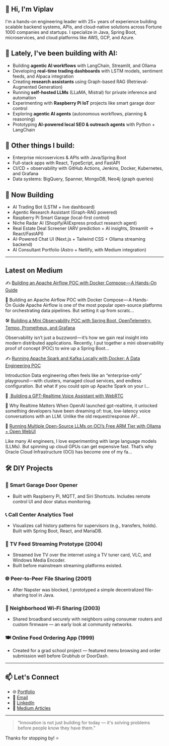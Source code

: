 ## 👋 Hi, I'm Viplav

I'm a hands-on engineering leader with 25+ years of experience building scalable backend systems, APIs, and cloud-native solutions across Fortune 1000 companies and startups. I specialize in Java, Spring Boot, microservices, and cloud platforms like AWS, GCP, and Azure.

## 🤖 Lately, I've been building with AI:
- Building **agentic AI workflows** with LangChain, Streamlit, and Ollama
- Developing **real-time trading dashboards** with LSTM models, sentiment feeds, and Alpaca integration
- Creating **research assistants** using Graph-based RAG (Retrieval-Augmented Generation)
- Running **self-hosted LLMs** (LLaMA, Mistral) for private inference and automation
- Experimenting with **Raspberry Pi IoT** projects like smart garage door control
- Exploring **agentic AI agents** (autonomous workflows, planning & reasoning)  
- Prototyping **AI-powered local SEO & outreach agents** with Python + LangChain  

## 🔧 Other things I build:
- Enterprise microservices & APIs with Java/Spring Boot  
- Full-stack apps with React, TypeScript, and FastAPI  
- CI/CD + observability with GitHub Actions, Jenkins, Docker, Kubernetes, and Grafana  
- Data systems: BigQuery, Spanner, MongoDB, Neo4j (graph queries)  

## 🚀 Now Building
- AI Trading Bot (LSTM + live dashboard)  
- Agentic Research Assistant (Graph-RAG powered)  
- Raspberry Pi Smart Garage (local-first control)  
- Niche Radar AI (Shopify/AliExpress product research agent)  
- Real Estate Deal Screener (ARV prediction + AI insights, Streamlit → React/FastAPI)  
- AI-Powered Chat UI (Next.js + Tailwind CSS + Ollama streaming backend)  
- AI Consultant Portfolio (Astro + Netlify, with Medium integration)  

---

## Latest on Medium












<!-- medium:start -->
✍️ [Building an Apache Airflow POC with Docker Compose — A Hands-On Guide](https://medium.com/@viplav.fauzdar/building-an-apache-airflow-poc-with-docker-compose-a-hands-on-guide-93dacf2d0ffd?source=rss-95d48320118------2)
  > 
🚀 Building an Apache Airflow POC with Docker Compose — A Hands-On Guide
Apache Airflow is one of the most popular open-source platforms for orchestrating data pipelines. But setting it up from scratc…

🛠️ [Building a Mini Observability POC with Spring Boot, OpenTelemetry, Tempo, Prometheus, and Grafana](https://medium.com/@viplav.fauzdar/building-a-mini-observability-poc-with-spring-boot-opentelemetry-tempo-prometheus-and-grafana-0b15e084dd89?source=rss-95d48320118------2)
  > 
Observability isn’t just a buzzword — it’s how we gain real insight into modern distributed applications. Recently, I put together a mini observability proof of concept (POC) to wire up a Spring Boot…

✍️ [Running Apache Spark and Kafka Locally with Docker: A Data Engineering POC](https://medium.com/@viplav.fauzdar/running-apache-spark-locally-with-docker-an-iot-data-engineering-poc-aa4575fa7e7e?source=rss-95d48320118------2)
  > 
Introduction
Data engineering often feels like an “enterprise-only” playground — with clusters, managed cloud services, and endless configuration. But what if you could spin up Apache Spark on your l…

🤖 [️ Building a GPT-Realtime Voice Assistant with WebRTC](https://medium.com/@viplav.fauzdar/%EF%B8%8F-building-a-gpt-realtime-voice-assistant-with-webrtc-fe6dd4c8f488?source=rss-95d48320118------2)
  > 
🚀 Why Realtime Matters
When OpenAI launched gpt-realtime, it unlocked something developers have been dreaming of: true, low-latency voice conversations with an LLM.
Unlike the old request/response AP…

🤖 [Running Multiple Open-Source LLMs on OCI’s Free ARM Tier with Ollama + Open WebUI](https://medium.com/@viplav.fauzdar/running-multiple-open-source-llms-on-ocis-free-arm-tier-with-ollama-open-webui-f3193df00dc9?source=rss-95d48320118------2)
  > 
Like many AI engineers, I love experimenting with large language models (LLMs). But spinning up cloud GPUs can get expensive fast. That’s why Oracle Cloud Infrastructure (OCI) has become one of my fa…
<!-- medium:end -->

## 🛠️ DIY Projects
### 🚪 Smart Garage Door Opener
- Built with Raspberry Pi, MQTT, and Siri Shortcuts. Includes remote control UI and door status monitoring.

### 📞 Call Center Analytics Tool
- Visualizes call history patterns for supervisors (e.g., transfers, holds). Built with Spring Boot, React, and MariaDB.
### 📡 TV Feed Streaming Prototype (2004)
- Streamed live TV over the internet using a TV tuner card, VLC, and Windows Media Encoder.
- Built before mainstream streaming platforms existed.

### 🌐 Peer-to-Peer File Sharing (2001)
- After Napster was blocked, I prototyped a simple decentralized file-sharing tool in Java.

### 📶 Neighborhood Wi-Fi Sharing (2003)
- Shared broadband securely with neighbors using consumer routers and custom firmware — an early look at community networks.

### 🍽️ Online Food Ordering App (1999)
- Created for a grad school project — featured menu browsing and order submission well before Grubhub or DoorDash.

---

## 📫 Let's Connect
- 🌐 [Portfolio](https://viplavfauzdar.com)
- 📧 <a href="viplav.fauzdar@gmail.com">Email</a>  
- 💼 [LinkedIn](https://www.linkedin.com/in/viplavfauzdar)  
- 🧪 [Medium Articles](https://medium.com/@viplav.fauzdar)  

---

> “Innovation is not just building for today — it's solving problems before people know they have them.”

Thanks for stopping by! ⭐️
